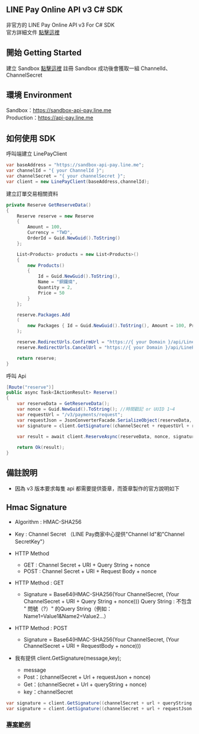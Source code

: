 ## LINE Pay Online API v3 C# SDK
非官方的 LINE Pay Online API v3 For C# SDK <br>
官方詳細文件 [點擊這裡](https://pay.line.me/jp/developers/apis/onlineApis?locale=zh_TW)

## 開始 Getting Started
建立 Sandbox [點擊這裡](https://pay.line.me/jp/developers/techsupport/sandbox/creation?locale=zh_TW) 註冊 Sandbox 成功後會獲取一組 ChannelId、ChannelSecret <br>

## 環境 Environment
Sandbox：https://sandbox-api-pay.line.me <br>
Production：https://api-pay.line.me <br>

## 如何使用 SDK


呼叫端建立 LinePayClient
```csharp
var baseAddress = "https://sandbox-api-pay.line.me";
var channelId = "{ your ChannelId }";
var channelSecret = "{ your channelSecret }";
var client = new LinePayClient(baseAddress,channelId);
```


建立訂單交易相關資料
```csharp
private Reserve GetReserveData()
{
    Reserve reserve = new Reserve
    {
        Amount = 100,
        Currency = "TWD",
        OrderId = Guid.NewGuid().ToString()
    };

    List<Products> products = new List<Products>()
    {
        new Products()
        {
            Id = Guid.NewGuid().ToString(),
            Name = "銅鑼燒",
            Quantity = 2,
            Price = 50
        }
    };

    reserve.Packages.Add
    (
        new Packages { Id = Guid.NewGuid().ToString(), Amount = 100, Products = products }
    );

    reserve.RedirectUrls.ConfirmUrl = "https://{ your Domain }/api/LinePay/confirm";
    reserve.RedirectUrls.CancelUrl = "https://{ your Domain }/api/LinePay/cancel";

    return reserve;
}
```

呼叫 Api
```csharp
[Route("reserve")]
public async Task<IActionResult> Reserve()
{
    var reserveData = GetReserveData();
    var nonce = Guid.NewGuid().ToString(); //時間戳記 or UUID 1~4
    var requestUrl = "/v3/payments/request";
    var requestJson = JsonConverterFacade.SerializeObject(reserveData, client.SerializerSettings);
    var signature = client.GetSignature((channelSecret + requestUrl + requestJson + nonce), channelSecret);
  
    var result = await client.ReserveAsync(reserveData, nonce, signature);

    return Ok(result);
}
```

## 備註說明

* 因為 v3 版本要求每隻 api 都需要提供簽章，而簽章製作的官方說明如下

## Hmac Signature
* Algorithm : HMAC-SHA256
* Key : Channel Secret （LINE Pay商家中心提供"Channel Id"和"Channel SecretKey"）
* HTTP Method
  * GET : Channel Secret + URI + Query String + nonce
  * POST : Channel Secret + URI + Request Body + nonce
  
* HTTP Method : GET
  * Signature = Base64(HMAC-SHA256(Your ChannelSecret, (Your ChannelSecret + URI + Query String + nonce))) Query String : 不包含 " 問號（?）" 的Query String（例如：Name1=Value1&Name2=Value2...）
  
* HTTP Method : POST
  * Signature = Base64(HMAC-SHA256(Your ChannelSecret, (Your ChannelSecret + URI + RequestBody + nonce)))
 
* 我有提供 client.GetSignature(message,key);
  * message
   * Post：(channelSecret + Url + requestJson + nonce)
   * Get：(channelSecret + Url + queryString + nonce)
  * key：channelSecret
```csharp
var signature = client.GetSignature((channelSecret + url + queryString + nonce), channelSecret); //Get
var signature = client.GetSignature((channelSecret + url + requestJson + nonce), channelSecret); //Post
```

### [專案範例](https://github.com/MickeyShiue/LinePay/tree/master/LinePayEC.WebApi.DotNetFramework)

